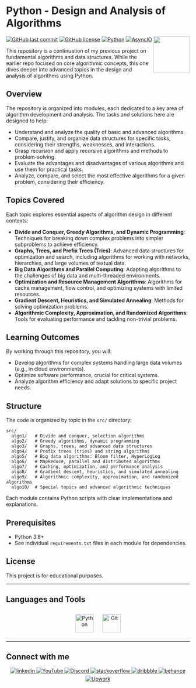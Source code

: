 # Python - Design and Analysis of Algorithms

<img align="right" src="https://media.giphy.com/media/du3J3cXyzhj75IOgvA/giphy.gif" width="100"/>

[![GitHub last commit](https://img.shields.io/github/last-commit/Alexandrbig1/py-design-analysis-algo)](https://github.com/Alexandrbig1/py-design-analysis-algo/commits/main)
[![GitHub license](https://img.shields.io/github/license/Alexandrbig1/py-design-analysis-algo)](https://github.com/Alexandrbig1/py-design-analysis-algo/blob/main/LICENSE)
[![Python](https://img.shields.io/badge/Python-3.11-blue.svg)](https://www.python.org/)
[![AsyncIO](https://img.shields.io/badge/AsyncIO-3776AB?logo=python&logoColor=white)](https://docs.python.org/3/library/asyncio.html)

This repository is a continuation of my previous project on fundamental algorithms and data structures. While the earlier repo focused on core algorithmic concepts, this one dives deeper into advanced topics in the design and analysis of algorithms using Python.

## Overview

The repository is organized into modules, each dedicated to a key area of algorithm development and analysis. The tasks and solutions here are designed to help:

- Understand and analyze the quality of basic and advanced algorithms.
- Compare, justify, and organize data structures for specific tasks, considering their strengths, weaknesses, and interactions.
- Grasp recursion and apply recursive algorithms and methods to problem-solving.
- Evaluate the advantages and disadvantages of various algorithms and use them for practical tasks.
- Analyze, compare, and select the most effective algorithms for a given problem, considering their efficiency.

## Topics Covered

Each topic explores essential aspects of algorithm design in different contexts:

- **Divide and Conquer, Greedy Algorithms, and Dynamic Programming**: Techniques for breaking down complex problems into simpler subproblems to achieve efficiency.
- **Graphs, Trees, and Prefix Trees (Tries)**: Advanced data structures for optimization and search, including algorithms for working with networks, hierarchies, and large volumes of textual data.
- **Big Data Algorithms and Parallel Computing**: Adapting algorithms to the challenges of big data and multi-threaded environments.
- **Optimization and Resource Management Algorithms**: Algorithms for cache management, flow control, and optimizing systems with limited resources.
- **Gradient Descent, Heuristics, and Simulated Annealing**: Methods for solving optimization problems.
- **Algorithmic Complexity, Approximation, and Randomized Algorithms**: Tools for evaluating performance and tackling non-trivial problems.

## Learning Outcomes

By working through this repository, you will:

- Develop algorithms for complex systems handling large data volumes (e.g., in cloud environments).
- Optimize software performance, crucial for critical systems.
- Analyze algorithm efficiency and adapt solutions to specific project needs.

## Structure

The code is organized by topic in the `src/` directory:

```
src/
  algo1/   # Divide and conquer, selection algorithms
  algo2/   # Greedy algorithms, dynamic programming
  algo3/   # Graphs, trees, and advanced data structures
  algo4/   # Prefix trees (tries) and string algorithms
  algo5/   # Big data algorithms: Bloom filter, HyperLogLog
  algo6/   # MapReduce, parallel and distributed algorithms
  algo7/   # Caching, optimization, and performance analysis
  algo8/   # Gradient descent, heuristics, and simulated annealing
  algo9/   # Algorithmic complexity, approximation, and randomized algorithms
  algo10/  # Special topics and advanced algorithmic techniques
```

Each module contains Python scripts with clear implementations and explanations.

## Prerequisites

- Python 3.8+
- See individual `requirements.txt` files in each module for dependencies.

## License

This project is for educational purposes.

---

## Languages and Tools

<div align="center">  
<a href="https://www.python.org/" target="_blank"><img style="margin: 10px" src="https://profilinator.rishav.dev/skills-assets/python-original.svg" alt="Python" height="50" /></a>  
<a href="https://github.com/" target="_blank"><img style="margin: 10px" src="https://profilinator.rishav.dev/skills-assets/git-scm-icon.svg" alt="Git" height="50" /></a>  
</div>

---

## Connect with me

<div align="center">
<a href="https://linkedin.com/in/alex-smagin29" target="_blank">
<img src=https://img.shields.io/badge/linkedin-%231E77B5.svg?&style=for-the-badge&logo=linkedin&logoColor=white alt=linkedin style="margin-bottom: 5px;" />
</a>
<a href="https://www.youtube.com/@AlexSmaginDev" target="_blank">
<img src="https://img.shields.io/badge/youtube-%23FF0000.svg?&style=for-the-badge&logo=youtube&logoColor=white" alt="YouTube" style="margin-bottom: 5px;" />
</a>
<a href="https://discord.gg/t6MGsCqdFX" target="_blank">
<img src="https://img.shields.io/badge/discord-%237289DA.svg?&style=for-the-badge&logo=discord&logoColor=white" alt="Discord" style="margin-bottom: 5px;" />
</a>
<a href="https://stackoverflow.com/users/22484161/alex-smagin" target="_blank">
<img src=https://img.shields.io/badge/stackoverflow-%23F28032.svg?&style=for-the-badge&logo=stackoverflow&logoColor=white alt=stackoverflow style="margin-bottom: 5px;" />
</a>
<a href="https://dribbble.com/Alexandrbig1" target="_blank">
<img src=https://img.shields.io/badge/dribbble-%23E45285.svg?&style=for-the-badge&logo=dribbble&logoColor=white alt=dribbble style="margin-bottom: 5px;" />
</a>
<a href="https://www.behance.net/a1126" target="_blank">
<img src=https://img.shields.io/badge/behance-%23191919.svg?&style=for-the-badge&logo=behance&logoColor=white alt=behance style="margin-bottom: 5px;" />
</a>
<a href="https://www.upwork.com/freelancers/~0117da9f9f588056d2" target="_blank">
<img src="https://img.shields.io/badge/upwork-%230077B5.svg?&style=for-the-badge&logo=upwork&logoColor=white&color=%23167B02" alt="Upwork" style="margin-bottom: 5px;" />
</a>
</div>
